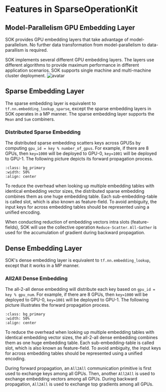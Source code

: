 # Features in SparseOperationKit #

## Model-Parallelism GPU Embedding Layer ##
SOK provides GPU embedding layers that take advantage of model-parallelism. No further data transformation from model-parallelism to data-parallism is required.

SOK implements several different GPU embedding layers. The layers use different algorithms to provide maximum performance in different application scenarios. SOK supports single machine and multi-machine cluster deployment.
![avatar](../images/workflow_of_embeddinglayer.png)

## Sparse Embedding Layer ##
The sparse embedding layer is equivalent to `tf.nn.embedding_lookup_sparse`, except the sparse embedding layers in SOK operates in a MP manner. The sparse embedding layer supports the `Mean` and `Sum` combiners.

### Distributed Sparse Embedding ###
The distributed sparse embedding scatters keys across GPUSs by computing `gpu_id = key % number_of_gpus`. For example, if there are 8 GPUs, then `key=1000` will be deployed to GPU-0, `key=1001` will be deployed to GPU-1. The following picture depicts its forward propagation process.
```{image} ../images/distributed_sparse_embedding.png
:class: bg_primary
:width: 50%
:align: center
```
To reduce the overhead when looking up multiple embedding tables with identical embedding vector sizes, the distributed sparse embedding combines them as one huge embedding table. Each sub-embedding-table is called slot, which is also known as feature-field. To avoid ambiguity, the input keys for across embedding tables should be represented using a unified encoding.

When conducting reduction of embedding vectors intra slots (feature-fields), SOK will use the collective operation `Reduce-Scatter`. `All-Gather` is used for the accumulation of gradient during backward propagation.

## Dense Embedding Layer ##
SOK's dense embedding layer is equivalent to `tf.nn.embedding_lookup`, except that it works in a MP manner.

### All2All Dense Embedding ###
The all-2-all dense embedding will distribute each key based on `gpu_id = key % gpu_num`. For example, if there are 8 GPUs, then `key=1000` will be deployed to GPU-0, `key=1001` will be deployed to GPU-1. The following picture illustrates the forward propagation process.
```{image} ../images/all2all_dense_embedding.png
:class: bg_primary
:width: 50%
:align: center
```
To reduce the overhead when looking up multiple embedding tables with identical embedding vector sizes, the all-2-all dense embedding combines them as one huge embedding table. Each sub-embedding-table is called slot, which is also known as feature-field. To avoid ambiguity, the input keys for across embedding tables should be represented using a unified encoding.


During forward propagation, an `All2All` communication primitive is first used to exchange keys among all GPUs. Then, another `All2All` is used to exchange embedding vectors among all GPUs. During backward propagation, `All2All` is used to exchange top gradients among all GPUs.
